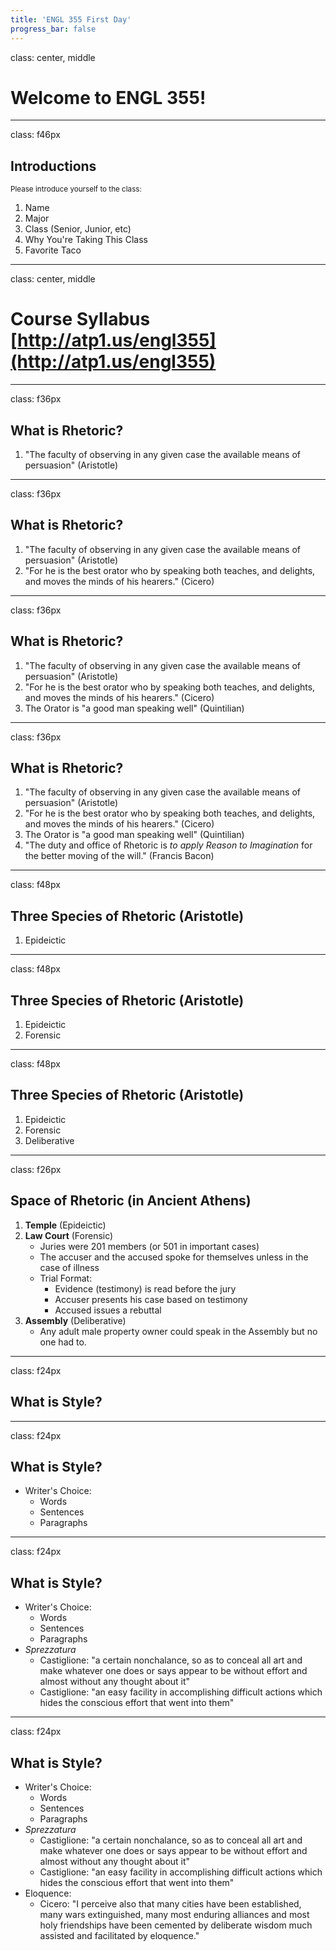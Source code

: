 ```yaml
---
title: 'ENGL 355 First Day'
progress_bar: false
---
```

class: center, middle
# Welcome to ENGL 355!
---
class: f46px
## Introductions

<small>Please introduce yourself to the class:</small>

1. Name
1. Major
1. Class (Senior, Junior, etc)
1. Why You're Taking This Class
1. Favorite Taco
---
class: center, middle

# Course Syllabus <br> [http://atp1.us/engl355](http://atp1.us/engl355)
---
class: f36px
## What is Rhetoric?

1. "The faculty of observing in any given case the available means of persuasion" (Aristotle)
---
class: f36px
## What is Rhetoric?

1. "The faculty of observing in any given case the available means of persuasion" (Aristotle)
1. "For he is the best orator who by speaking both teaches, and delights, and moves the minds of his hearers." (Cicero)
---
class: f36px
## What is Rhetoric?

1. "The faculty of observing in any given case the available means of persuasion" (Aristotle)
1. "For he is the best orator who by speaking both teaches, and delights, and moves the minds of his hearers." (Cicero)
1. The Orator is "a good man speaking well" (Quintilian)
---
class: f36px
## What is Rhetoric?

1. "The faculty of observing in any given case the available means of persuasion" (Aristotle)
1. "For he is the best orator who by speaking both teaches, and delights, and moves the minds of his hearers." (Cicero)
1. The Orator is "a good man speaking well" (Quintilian)
1. "The duty and office of Rhetoric is *to apply Reason to Imagination* for the better moving of the will." (Francis Bacon)

---
class: f48px

## Three Species of Rhetoric (Aristotle)

1. Epideictic
---
class: f48px

## Three Species of Rhetoric (Aristotle)

1. Epideictic
1. Forensic
---
class: f48px

## Three Species of Rhetoric (Aristotle)

1. Epideictic
1. Forensic
1. Deliberative

---
class: f26px

## Space of Rhetoric (in Ancient Athens)

1. **Temple** (Epideictic)
1. **Law Court** (Forensic)
	* Juries were 201 members (or 501 in important cases)
	* The accuser and the accused spoke for themselves unless in the case of illness
	* Trial Format:
		* Evidence (testimony) is read before the jury
		* Accuser presents his case based on testimony
		* Accused issues a rebuttal
1. **Assembly** (Deliberative)
	* Any adult male property owner could speak in the Assembly but no one had to.
---
class: f24px
## What is Style?
---
class: f24px
## What is Style?

* Writer's Choice:
	* Words
	* Sentences
	* Paragraphs
---
class: f24px
## What is Style?

* Writer's Choice:
	* Words
	* Sentences
	* Paragraphs
* *Sprezzatura*
	* Castiglione: "a certain nonchalance, so as to conceal all art and make whatever one does or says appear to be without effort and almost without any thought about it"
	* Castiglione: "an easy facility in accomplishing difficult actions which hides the conscious effort that went into them"
---
class: f24px
## What is Style?

* Writer's Choice:
	* Words
	* Sentences
	* Paragraphs
* *Sprezzatura*
	* Castiglione: "a certain nonchalance, so as to conceal all art and make whatever one does or says appear to be without effort and almost without any thought about it"
	* Castiglione: "an easy facility in accomplishing difficult actions which hides the conscious effort that went into them"
* Eloquence:
	* Cicero: "I perceive also that many cities have been established, many wars extinguished, many most enduring alliances and most holy friendships have been cemented by deliberate wisdom much assisted and facilitated by eloquence."